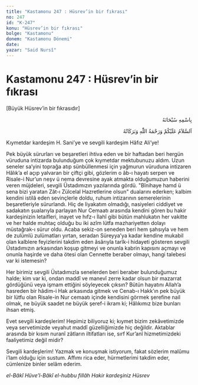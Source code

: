 ```yaml
---
title: "Kastamonu 247 : Hüsrev’in bir fıkrası"
no: 247
id: "K-247"
konu: "Hüsrev’in bir fıkrası"
bolge: "Kastamonu"
donem: "Kastamonu Dönemi"
date: 
yazar: "Said Nursî"
---
```


# Kastamonu 247 : Hüsrev’in bir fıkrası

<p class="takdim">[Büyük Hüsrev’in bir fıkrasıdır]</p>

<p class="arabic" dir="rtl" title="Meal: “Her türlü noksan sıfatlardan yüce olan Allah’ın adıyla.”">بِاسْمِهِ سُبْحَانَهُ</p>

<p class="arabic" dir="rtl" title="Meal: “Allah’ın selâmı, rahmeti ve bereketleri, üzerinize olsun.”">اَلسَّلاَمُ عَلَيْكُمْ وَرَحْمَةُ اللّٰهِ وَبَرَكَاتُهُ</p>

Kıymetdar kardeşim H. Sani’ye ve sevgili kardeşim Hâfız Ali’ye!

Pek büyük sürurları ve beşaretleri ihtiva eden ve bir haftadan beri hergün vüruduna intizarda bulunduğum çok kıymetdar mektubunuzu aldım. Uzun seneler sa’yini toprağa atıp sünbüllenmesi için yağmurun vüruduna intizaren Hâlık’a el açıp yalvaran bir çiftçi gibi, gözlerim o âb-ı hayatı serpen ve Risale-i Nur’un neşv ü nema devresine ayak atmakta olduğumuzun haberini veren müjdeleri, sevgili Üstadımızın yazılarında gördü. "Bînihaye hamd ü sena bizi yaratan Zât-ı Zülcelal Hazretlerine olsun" dualarını ederken; kalbim kendini istilâ eden sevinçlerle doldu, ruhum intizarının semerelerinin beşaretleriyle sürurlandı. Hiç de liyakatım olmadığı, nasiyeleri ciddiyet ve sadakatın şualarıyla parlayan Nur Cemaatı arasında kendini gören bu hakir kardeşinizin letaifleri, inayet ve hıfz-ı İlahî gibi bütün mahlukatın her vakitte ve her halde muhtaç olduğu bu iki azîm lütfa mazhariyetten dolayı müstağrak-ı sürur oldu. Acaba sekiz-on seneden beri hem şahsıyla ve hem de zulümlü zulümatları yırtan, seradan Süreyya’ya kadar kendine mukabil olan kalblere feyizlerini takdim eden âsârıyla tarîk-i hidayeti gösteren sevgili Üstadımızın arkasından koşup gitmeyi ve onunla kabrin kapısını açmayı ve onunla haşirde ve daha ötesi olan Cennette beraber olmayı, hangi talebesi var ki istemesin?

Her birimiz sevgili Üstadımızla senelerden beri beraber bulunduğumuz halde; kim var ki, ondan maddî ve manevî zerre kadar olsun bir mazarrat gördüğünü veya işmam ettiğini söyleyecek çıksın? Bütün hayatını Allah’a hasreden bir hâdim-i Hak arkasında gitmek ve Cenab-ı Hakk’ın pek büyük bir lütfu olan Risale-in Nur cemaatı içinde kendisini görmek şerefine nail olmak, ne büyük saadet ne büyük şeref-i ikram ki; Hâlıkımız bize bunları ihsan etmiş.

Evet sevgili kardeşlerim! Hepimiz biliyoruz ki; kıymet bizim zekâvetimizde veya servetimizde veyahut maddî güzelliğimizde hiç değildir. Aktablar arasında bir kısım nuranî zâtların iltifatları ise, sırf Kur’anî hizmetimizdeki faaliyetimiz değil midir?

Sevgili kardeşlerim! Yazmak ve konuşmak istiyorum, fakat sözlerim malûmu i’lam olduğu için sustum. Affımı rica eder, hürmetlerimi takdim eder, cümlenize binler selâm ederim.

*el-Bâkî Hüve’l-Bâkî*
*el-hubbu fillâh*
*Hakir kardeşiniz*
*Hüsrev*
